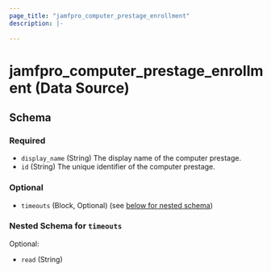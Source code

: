 ```yaml
---
page_title: "jamfpro_computer_prestage_enrollment"
description: |-
  
---
```


# jamfpro_computer_prestage_enrollment (Data Source)


<!-- schema generated by tfplugindocs -->
## Schema

### Required

- `display_name` (String) The display name of the computer prestage.
- `id` (String) The unique identifier of the computer prestage.

### Optional

- `timeouts` (Block, Optional) (see [below for nested schema](#nestedblock--timeouts))

<a id="nestedblock--timeouts"></a>
### Nested Schema for `timeouts`

Optional:

- `read` (String)